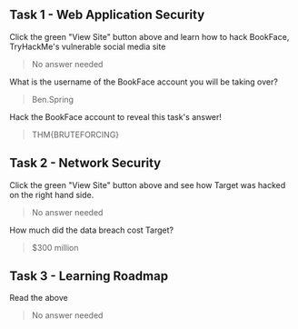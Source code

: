 ## Task 1 - Web Application Security
Click the green "View Site" button above and learn how to hack BookFace, TryHackMe's vulnerable social media site
> No answer needed

What is the username of the BookFace account you will be taking over?
> Ben.Spring

Hack the BookFace account to reveal this task's answer!
> THM{BRUTEFORCING}

## Task 2 - Network Security
Click the green "View Site" button above and see how Target was hacked on the right hand side.
> No answer needed

How much did the data breach cost Target?
> $300 million

## Task 3 - Learning Roadmap
Read the above
> No answer needed
